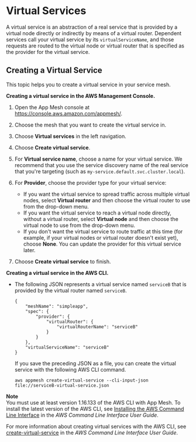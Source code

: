 # Virtual Services<a name="virtual_services"></a>

A virtual service is an abstraction of a real service that is provided by a virtual node directly or indirectly by means of a virtual router\. Dependent services call your virtual service by its `virtualServiceName`, and those requests are routed to the virtual node or virtual router that is specified as the provider for the virtual service\.

## Creating a Virtual Service<a name="create-virtual-service"></a>

This topic helps you to create a virtual service in your service mesh\.

**Creating a virtual service in the AWS Management Console\.**

1. Open the App Mesh console at [https://console\.aws\.amazon\.com/appmesh/](https://console.aws.amazon.com/appmesh/)\.

1. Choose the mesh that you want to create the virtual service in\.

1. Choose **Virtual services** in the left navigation\.

1. Choose **Create virtual service**\.

1. For **Virtual service name**, choose a name for your virtual service\. We recommend that you use the service discovery name of the real service that you're targeting \(such as `my-service.default.svc.cluster.local`\)\.

1. For **Provider**, choose the provider type for your virtual service:
   + If you want the virtual service to spread traffic across multiple virtual nodes, select **Virtual router** and then choose the virtual router to use from the drop\-down menu\.
   + If you want the virtual service to reach a virtual node directly, without a virtual router, select **Virtual node** and then choose the virtual node to use from the drop\-down menu\.
   + If you don't want the virtual service to route traffic at this time \(for example, if your virtual nodes or virtual router doesn't exist yet\), choose **None**\. You can update the provider for this virtual service later\.

1. Choose **Create virtual service** to finish\.

**Creating a virtual service in the AWS CLI\.**
+ The following JSON represents a virtual service named `serviceB` that is provided by the virtual router named `serviceB`\.

  ```
  {
      "meshName": "simpleapp",
      "spec": {
          "provider": {
              "virtualRouter": {
                  "virtualRouterName": "serviceB"
              }
          }
      },
      "virtualServiceName": "serviceB"
  }
  ```

  If you save the preceding JSON as a file, you can create the virtual service with the following AWS CLI command\.

  ```
  aws appmesh create-virtual-service --cli-input-json file://serviceB-virtual-service.json
  ```
**Note**  
You must use at least version 1\.16\.133 of the AWS CLI with App Mesh\. To install the latest version of the AWS CLI, see [Installing the AWS Command Line Interface](https://docs.aws.amazon.com/cli/latest/userguide/installing.html) in the *AWS Command Line Interface User Guide*\.

  For more information about creating virtual services with the AWS CLI, see [create\-virtual\-service](https://docs.aws.amazon.com/cli/latest/reference/appmesh/create-virtual-service.html) in the *AWS Command Line Interface User Guide*\.